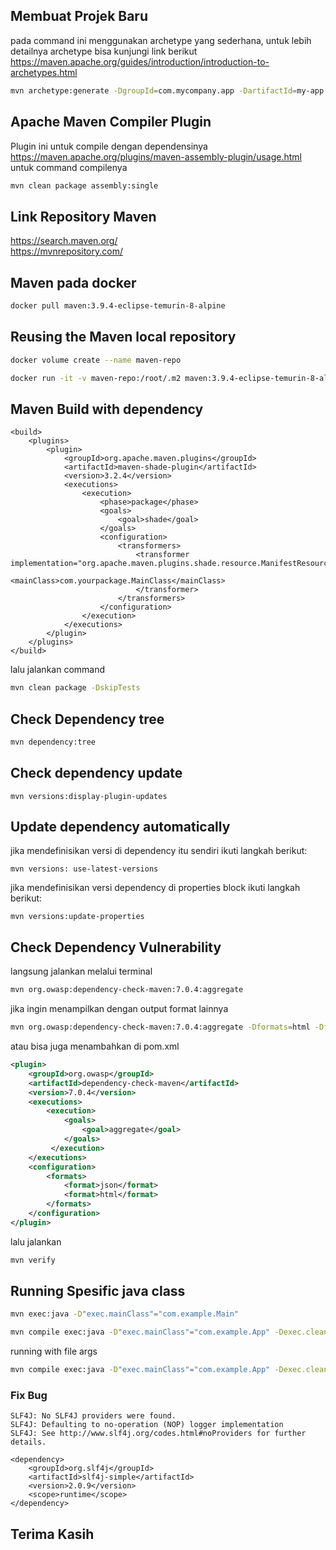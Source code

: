## Membuat Projek Baru

pada command ini menggunakan archetype yang sederhana, untuk lebih detailnya archetype bisa kunjungi link berikut https://maven.apache.org/guides/introduction/introduction-to-archetypes.html

```sh
mvn archetype:generate -DgroupId=com.mycompany.app -DartifactId=my-app -DarchetypeArtifactId=maven-archetype-quickstart -DarchetypeVersion=1.4 -DinteractiveMode=false
```

## Apache Maven Compiler Plugin

Plugin ini untuk compile dengan dependensinya<br>
https://maven.apache.org/plugins/maven-assembly-plugin/usage.html<br>
untuk command compilenya 

```sh
mvn clean package assembly:single
```

## Link Repository Maven
https://search.maven.org/<br>
https://mvnrepository.com/

## Maven pada docker

```sh
docker pull maven:3.9.4-eclipse-temurin-8-alpine
```

## Reusing the Maven local repository

```sh
docker volume create --name maven-repo
```

```sh
docker run -it -v maven-repo:/root/.m2 maven:3.9.4-eclipse-temurin-8-alpine mvn archetype:generate
```

## Maven Build with dependency
```
<build>
    <plugins>
        <plugin>
            <groupId>org.apache.maven.plugins</groupId>
            <artifactId>maven-shade-plugin</artifactId>
            <version>3.2.4</version>
            <executions>
                <execution>
                    <phase>package</phase>
                    <goals>
                        <goal>shade</goal>
                    </goals>
                    <configuration>
                        <transformers>
                            <transformer implementation="org.apache.maven.plugins.shade.resource.ManifestResourceTransformer">
                                <mainClass>com.yourpackage.MainClass</mainClass>
                            </transformer>
                        </transformers>
                    </configuration>
                </execution>
            </executions>
        </plugin>
    </plugins>
</build>
```
lalu jalankan command
```sh
mvn clean package -DskipTests
```

## Check Dependency tree

```sh
mvn dependency:tree
```

## Check dependency update

```
mvn versions:display-plugin-updates
```

## Update dependency automatically

jika mendefinisikan versi di dependency itu sendiri ikuti langkah berikut: 

```
mvn versions: use-latest-versions
```
jika mendefinisikan versi dependency di properties block ikuti langkah berikut:

```
mvn versions:update-properties
```

## Check Dependency Vulnerability

langsung jalankan melalui terminal

```sh
mvn org.owasp:dependency-check-maven:7.0.4:aggregate
```

jika ingin menampilkan dengan output format lainnya

```sh
mvn org.owasp:dependency-check-maven:7.0.4:aggregate -Dformats=html -Dformats=json
```

atau bisa juga menambahkan di pom.xml
```xml
<plugin>
    <groupId>org.owasp</groupId>
    <artifactId>dependency-check-maven</artifactId>
    <version>7.0.4</version>
    <executions>
        <execution>
            <goals>
                <goal>aggregate</goal>
            </goals>
         </execution>
    </executions>
    <configuration>
        <formats>
            <format>json</format>
            <format>html</format>
        </formats>
    </configuration>
</plugin>
```
lalu jalankan
```sh
mvn verify
```

## Running Spesific java class


```sh
mvn exec:java -D"exec.mainClass"="com.example.Main"
```

```sh
mvn compile exec:java -D"exec.mainClass"="com.example.App" -Dexec.cleanupDaemonThreads=false
```

running with file args
```sh
mvn compile exec:java -D"exec.mainClass"="com.example.App" -Dexec.cleanupDaemonThreads=false -Dexec.args="src/main/resources/config.properties"
```

### Fix Bug
```
SLF4J: No SLF4J providers were found.
SLF4J: Defaulting to no-operation (NOP) logger implementation
SLF4J: See http://www.slf4j.org/codes.html#noProviders for further details.
```

```
<dependency>
    <groupId>org.slf4j</groupId>
    <artifactId>slf4j-simple</artifactId>
    <version>2.0.9</version>
    <scope>runtime</scope>
</dependency>
```

## Terima Kasih
